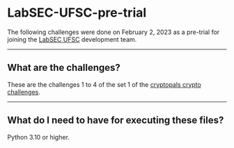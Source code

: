 # LabSEC-UFSC-pre-trial
The following challenges were done on February 2, 2023 as a pre-trial for joining the [LabSEC UFSC](https://labsec.ufsc.br/) development team.

---

## What are the challenges?
These are the challenges 1 to 4 of the set 1 of the [cryptopals crypto challenges](https://cryptopals.com/).

---

## What do I need to have for executing these files?
Python 3.10 or higher.



